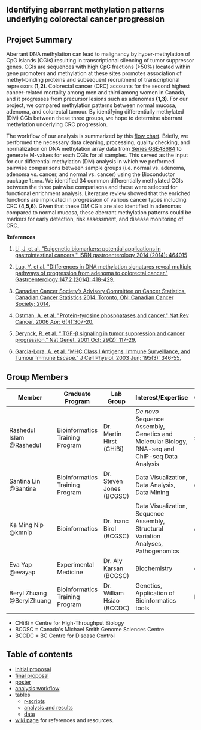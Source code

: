 
## Identifying aberrant methylation patterns underlying colorectal cancer progression

## Project Summary 
Aberrant DNA methylation can lead to malignancy by hyper-methylation of CpG islands (CGIs) resulting in transcriptional silencing of tumor suppressor genes. CGIs are sequences with high CpG fractions (>50%) located within gene promoters and methylation at these sites promotes association of methyl-binding proteins and subsequent recruitment of transcriptional repressors **(1,2)**. Colorectal cancer (CRC) accounts for the second highest cancer-related mortality among men and third among women in Canada, and it progresses from precursor lesions such as adenomas **(1,3)**. For our project, we compared methylation patterns between normal mucosa, adenoma, and colorectal tumour. By identifying differentially methylated (DM) CGIs between these three groups, we hope to determine aberrant methylation underlying CRC progression.

The workflow of our analysis is summarized by this [flow chart](https://github.com/STAT540-UBC/yy_team01_colorectal-cancer_STAT540_2015/blob/master/figures/workflow.png). Briefly, we performed the necessary data cleaning, processing, quality checking, and normalization on DNA methylation array data from [Series GSE48684](http://www.ncbi.nlm.nih.gov/geo/query/acc.cgi?acc=GSE48684) to generate M-values for each CGIs for all samples. This served as the input for our differential methylation (DM) analysis in which we performed pairwise comparisons between sample groups (i.e. normal vs. adenoma, adenoma vs. cancer, and normal vs. cancer) using the Bioconductor package `limma`. We identified 34 common differentially methylated CGIs between the three pairwise comparisons and these were selected for functional enrichment analysis. Literature review showed that the enriched functions are implicated in progression of various cancer types including CRC **(4,5,6)**. Given that these DM CGIs are also identified in adenomas compared to normal mucosa, these aberrant methylation patterns could be markers for early detection, risk assessment, and disease monitoring of CRC.

**References**

1. [Li, J, et al. "Epigenetic biomarkers: potential applications in gastrointestinal cancers." ISRN gastroenterology 2014 (2014): 464015](http://www.ncbi.nlm.nih.gov/pubmed/24729878)

2. [Luo, Y, et al. "Differences in DNA methylation signatures reveal multiple pathways of progression from adenoma to colorectal cancer." Gastroenterology 147.2 (2014): 418-429.](http://www.ncbi.nlm.nih.gov/pubmed/24793120)

3. [Canadian Cancer Society’s Advisory Committee on Cancer Statistics. Canadian Cancer Statistics 2014. Toronto, ON: Canadian Cancer Society; 2014.](http://www.cancer.ca/~/media/cancer.ca/CW/cancer%20information/cancer%20101/Canadian%20cancer%20statistics/Canadian-Cancer-Statistics-2014-EN.pdf)

4. [Ostman, A. et al. "Protein-tyrosine phosphatases and cancer." Nat Rev Cancer. 2006 Apr; 6(4):307-20.](http://www.ncbi.nlm.nih.gov/pubmed/16557282)

5. [Derynck, R. et al. “ TGF-β signaling in tumor suppression and cancer progression.” Nat Genet. 2001 Oct; 29(2): 117-29.](http://www.ncbi.nlm.nih.gov/pubmed/11586292)

6. [Garcia-Lora, A. et al. “MHC Class I Antigens, Immune Surveillance, and Tumour Immune Escape.” J Cell Physiol. 2003 Jun; 195(3): 346-55.](http://www.ncbi.nlm.nih.gov/pubmed/12704644)

## Group Members

Member	| Graduate Program |	Lab Group | Interest/Expertise | Gemstone |
------------- | -------------|------------- |------------- |------------- |
Rashedul Islam @Rashedul	|Bioinformatics Training Program| Dr. Martin Hirst (CHiBi) | *De novo* Sequence Assembly, Genetics and Molecular Biology, RNA-seq and ChIP-seq Data  Analysis | sapphire |
Santina Lin @Santina  |Bioinformatics Training Program| Dr. Steven Jones (BCGSC) | Data Visualization, Data Analysis, Data Mining  |	quartz |
Ka Ming Nip @kmnip	|Bioinformatics| Dr. Inanc Birol (BCGSC) | Data Visualization, Sequence Assembly, Structural Variation Analyses, Pathogenomics| amethyst |
Eva Yap	@evayap|Experimental Medicine|	Dr. Aly Karsan (BCGSC) | Biochemistry | emerald |
Beryl Zhuang @BerylZhuang	|Bioinformatics Training Program| Dr. William Hsiao (BCCDC) | Genetics, Application of Bioinformatics tools |	beryl |
- CHiBi = Centre for High-Throughput Biology
- BCGSC = Canada's Michael Smith Genome Sciences Centre		
- BCCDC = BC Centre for Disease Control

## Table of contents
- [initial proposal](initial_project_summary.md)
- [final proposal](Group_proposal.md)
- [poster](poster/poster.pdf)
- [analysis workflow](figures/workflow.png)
- tables
  - [r-scripts](https://github.com/STAT540-UBC/yy_team01_colorectal-cancer_STAT540_2015/tree/master/rscripts)
  - [analysis and results](https://github.com/STAT540-UBC/yy_team01_colorectal-cancer_STAT540_2015/tree/master/analysis_reports)
  - [data](https://github.com/STAT540-UBC/yy_team01_colorectal-cancer_STAT540_2015/tree/master/data)
- [wiki page](https://github.com/STAT540-UBC/yy_team01_colorectal-cancer_STAT540_2015/wiki) for references and resources.


